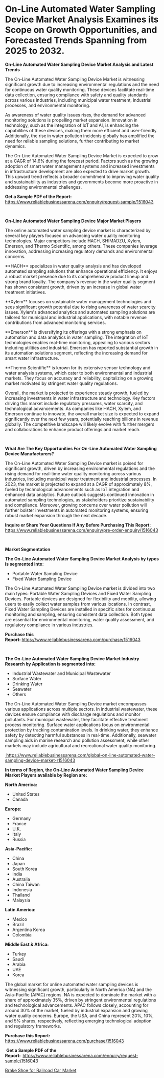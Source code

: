 <p><h1>On-Line Automated Water Sampling Device Market Analysis Examines its Scope on Growth Opportunities, and Forecasted Trends Spanning from 2025 to 2032.</h1></p><p><strong>On-Line Automated Water Sampling Device Market Analysis and Latest Trends</strong></p>
<p><p>The On-Line Automated Water Sampling Device Market is witnessing significant growth due to increasing environmental regulations and the need for continuous water quality monitoring. These devices facilitate real-time data collection, ensuring compliance with safety and quality standards across various industries, including municipal water treatment, industrial processes, and environmental monitoring.</p><p>As awareness of water quality issues rises, the demand for advanced monitoring solutions is propelling market expansion. Innovation in technology, such as the integration of IoT and AI, is enhancing the capabilities of these devices, making them more efficient and user-friendly. Additionally, the rise in water pollution incidents globally has amplified the need for reliable sampling solutions, further contributing to market dynamics.</p><p>The On-Line Automated Water Sampling Device Market is expected to grow at a CAGR of 14.6% during the forecast period. Factors such as the growing adoption of smart water management systems and increased investments in infrastructure development are also expected to drive market growth. This upward trend reflects a broader commitment to improving water quality and sustainability as industries and governments become more proactive in addressing environmental challenges.</p></p>
<p><strong>Get a Sample PDF of the Report:&nbsp;</strong> <a href="https://www.reliablebusinessarena.com/enquiry/request-sample/1516043?utm_campaign=1912&utm_medium=2&utm_source=Github&utm_content=ia&utm_term=18012025&utm_id=on-line-automated-water-sampling-device">https://www.reliablebusinessarena.com/enquiry/request-sample/1516043</a></p>
<p>&nbsp;</p>
<p><strong>On-Line Automated Water Sampling Device Major Market Players</strong></p>
<p><p>The online automated water sampling device market is characterized by several key players focused on advancing water quality monitoring technologies. Major competitors include HACH, SHIMADZU, Xylem, Emerson, and Thermo Scientific, among others. These companies leverage innovation, addressing increasing regulatory demands and environmental concerns.</p><p>**HACH** specializes in water quality analysis and has developed automated sampling solutions that enhance operational efficiency. It enjoys a robust market presence due to its comprehensive product lineup and strong brand loyalty. The company's revenue in the water quality segment has shown consistent growth, driven by an increase in global water treatment initiatives.</p><p>**Xylem** focuses on sustainable water management technologies and sees significant growth potential due to rising awareness of water scarcity issues. Xylem's advanced analytics and automated sampling solutions are tailored for municipal and industrial applications, with notable revenue contributions from advanced monitoring services. </p><p>**Emerson** is diversifying its offerings with a strong emphasis on automation and data analytics in water sampling. The integration of IoT technologies enables real-time monitoring, appealing to various sectors including utilities and industrial. Emerson has reported substantial growth in its automation solutions segment, reflecting the increasing demand for smart water infrastructure.</p><p>**Thermo Scientific** is known for its extensive sensor technology and water analysis systems, which cater to both environmental and industrial markets. They focus on accuracy and reliability, capitalizing on a growing market motivated by stringent water quality regulations.</p><p>Overall, the market is projected to experience steady growth, fueled by increasing investments in water infrastructure and technology. Key factors driving this market include regulatory pressures, water scarcity, and technological advancements. As companies like HACH, Xylem, and Emerson continue to innovate, the overall market size is expected to expand significantly over the next few years, potentially reaching billions in revenue globally. The competitive landscape will likely evolve with further mergers and collaborations to enhance product offerings and market reach.</p></p>
<p>&nbsp;</p>
<p><strong>What Are The Key Opportunities For On-Line Automated Water Sampling Device Manufacturers?</strong></p>
<p><p>The On-Line Automated Water Sampling Device market is poised for significant growth, driven by increasing environmental regulations and the rising demand for real-time water quality monitoring across various industries, including municipal water treatment and industrial processes. In 2023, the market is projected to expand at a CAGR of approximately 8%, fueled by technological advancements such as IoT integration and enhanced data analytics. Future outlook suggests continued innovation in automated sampling technologies, as stakeholders prioritize sustainability and compliance. Moreover, growing concerns over water pollution will further bolster investments in automated monitoring systems, ensuring robust market expansion through the next decade.</p></p>
<p><strong>Inquire or Share Your Questions If Any Before Purchasing This Report:</strong> <a href="https://www.reliablebusinessarena.com/enquiry/pre-order-enquiry/1516043?utm_campaign=1912&utm_medium=2&utm_source=Github&utm_content=ia&utm_term=18012025&utm_id=on-line-automated-water-sampling-device">https://www.reliablebusinessarena.com/enquiry/pre-order-enquiry/1516043</a></p>
<p>&nbsp;</p>
<p><strong>Market Segmentation</strong></p>
<p><strong>The On-Line Automated Water Sampling Device Market Analysis by types is segmented into:</strong></p>
<p><ul><li>Portable Water Sampling Device</li><li>Fixed Water Sampling Device</li></ul></p>
<p><p>The On-Line Automated Water Sampling Device market is divided into two main types: Portable Water Sampling Devices and Fixed Water Sampling Devices. Portable devices are designed for flexibility and mobility, allowing users to easily collect water samples from various locations. In contrast, Fixed Water Sampling Devices are installed in specific sites for continuous monitoring and sampling, ensuring consistent data collection. Both types are essential for environmental monitoring, water quality assessment, and regulatory compliance in various industries.</p></p>
<p><strong>Purchase this Report:&nbsp;</strong><a href="https://www.reliablebusinessarena.com/purchase/1516043?utm_campaign=1912&utm_medium=2&utm_source=Github&utm_content=ia&utm_term=18012025&utm_id=on-line-automated-water-sampling-device">https://www.reliablebusinessarena.com/purchase/1516043</a></p>
<p>&nbsp;</p>
<p><strong>The On-Line Automated Water Sampling Device Market Industry Research by Application is segmented into:</strong></p>
<p><ul><li>Industrial Wastewater and Municipal Wastewater</li><li>Surface Water</li><li>Drinking Water</li><li>Seawater</li><li>Others</li></ul></p>
<p><p>The On-Line Automated Water Sampling Device market encompasses various applications across multiple sectors. In industrial wastewater, these devices ensure compliance with discharge regulations and monitor pollutants. For municipal wastewater, they facilitate effective treatment process monitoring. Surface water applications focus on environmental protection by tracking contamination levels. In drinking water, they enhance safety by detecting harmful substances in real-time. Additionally, seawater sampling aids in marine research and pollution assessment, while other markets may include agricultural and recreational water quality monitoring.</p></p>
<p><a href="https://www.reliablebusinessarena.com/global-on-line-automated-water-sampling-device-market-r1516043?utm_campaign=1912&utm_medium=2&utm_source=Github&utm_content=ia&utm_term=18012025&utm_id=on-line-automated-water-sampling-device">&nbsp;https://www.reliablebusinessarena.com/global-on-line-automated-water-sampling-device-market-r1516043</a></p>
<p><strong>In terms of Region, the On-Line Automated Water Sampling Device Market Players available by Region are:</strong></p>
<p>
    <p> <strong> North America: </strong>
        <ul>
            <li>United States</li>
            <li>Canada</li>
        </ul>
        </p> 
    <p> <strong> Europe: </strong>
        <ul>
            <li>Germany</li>
            <li>France</li>
            <li>U.K.</li>
            <li>Italy</li>
            <li>Russia</li>
        </ul>
        </p> 
    <p> <strong> Asia-Pacific: </strong>
        <ul>
            <li>China</li>
            <li>Japan</li>
            <li>South Korea</li>
            <li>India</li>
            <li>Australia</li>
            <li>China Taiwan</li>
            <li>Indonesia</li>
            <li>Thailand</li>
            <li>Malaysia</li>
        </ul>
        </p> 
    <p> <strong> Latin America: </strong>
        <ul>
            <li>Mexico</li>
            <li>Brazil</li>
            <li>Argentina Korea</li>
            <li>Colombia</li>
        </ul>
        </p> 
    <p> <strong> Middle East & Africa: </strong>
        <ul>
            <li>Turkey</li>
            <li>Saudi</li>
            <li>Arabia</li>
            <li>UAE</li>
            <li>Korea</li>
        </ul>
    </p>
    </p>
<p><p>The global market for online automated water sampling devices is witnessing significant growth, particularly in North America (NA) and the Asia-Pacific (APAC) regions. NA is expected to dominate the market with a share of approximately 35%, driven by stringent environmental regulations and technological advancements. APAC follows closely, accounting for around 30% of the market, fueled by industrial expansion and growing water quality concerns. Europe, the USA, and China represent 20%, 10%, and 5% shares, respectively, reflecting emerging technological adoption and regulatory frameworks.</p></p>
<p><strong>Purchase this Report: </strong><a href="https://www.reliablebusinessarena.com/purchase/1516043?utm_campaign=1912&utm_medium=2&utm_source=Github&utm_content=ia&utm_term=18012025&utm_id=on-line-automated-water-sampling-device">https://www.reliablebusinessarena.com/purchase/1516043</a></p>
<p>&nbsp;<strong>Get a Sample PDF of the Report:&nbsp;&nbsp;</strong><a href="https://www.reliablebusinessarena.com/enquiry/request-sample/1516043?utm_campaign=1912&utm_medium=2&utm_source=Github&utm_content=ia&utm_term=18012025&utm_id=on-line-automated-water-sampling-device">https://www.reliablebusinessarena.com/enquiry/request-sample/1516043</a></p>
<p><strong></strong></p>
<p><p><a href="https://github.com/globismark/Market-Research-Report-List-6/blob/main/brake-shoe-for-railroad-car-market.md?utm_campaign=1912&utm_medium=2&utm_source=Github&utm_content=ia&utm_term=18012025&utm_id=on-line-automated-water-sampling-device">Brake Shoe for Railroad Car Market</a></p></p>